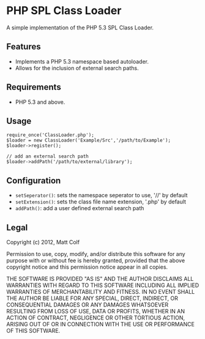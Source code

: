 PHP SPL Class Loader
====================

A simple implementation of the PHP 5.3 SPL Class Loader.

Features
--------

- Implements a PHP 5.3 namespace based autoloader.
- Allows for the inclusion of external search paths.

Requirements
------------

- PHP 5.3 and above.

Usage
-----

```
require_once('ClassLoader.php');
$loader = new ClassLoader('Example/Src','/path/to/Example');
$loader->register();

// add an external search path
$loader->addPath('/path/to/external/library');
```

Configuration
-------------

- ```setSeperator()```: sets the namespace seperator to use, '//' by default
- ```setExtension()```: sets the class file name extension, '.php' by default
- ```addPath()```: add a user defined external search path

Legal
-----

Copyright (c) 2012, Matt Colf

Permission to use, copy, modify, and/or distribute this software for any
purpose with or without fee is hereby granted, provided that the above
copyright notice and this permission notice appear in all copies.

THE SOFTWARE IS PROVIDED "AS IS" AND THE AUTHOR DISCLAIMS ALL WARRANTIES
WITH REGARD TO THIS SOFTWARE INCLUDING ALL IMPLIED WARRANTIES OF
MERCHANTABILITY AND FITNESS. IN NO EVENT SHALL THE AUTHOR BE LIABLE FOR
ANY SPECIAL, DIRECT, INDIRECT, OR CONSEQUENTIAL DAMAGES OR ANY DAMAGES
WHATSOEVER RESULTING FROM LOSS OF USE, DATA OR PROFITS, WHETHER IN AN
ACTION OF CONTRACT, NEGLIGENCE OR OTHER TORTIOUS ACTION, ARISING OUT OF
OR IN CONNECTION WITH THE USE OR PERFORMANCE OF THIS SOFTWARE.